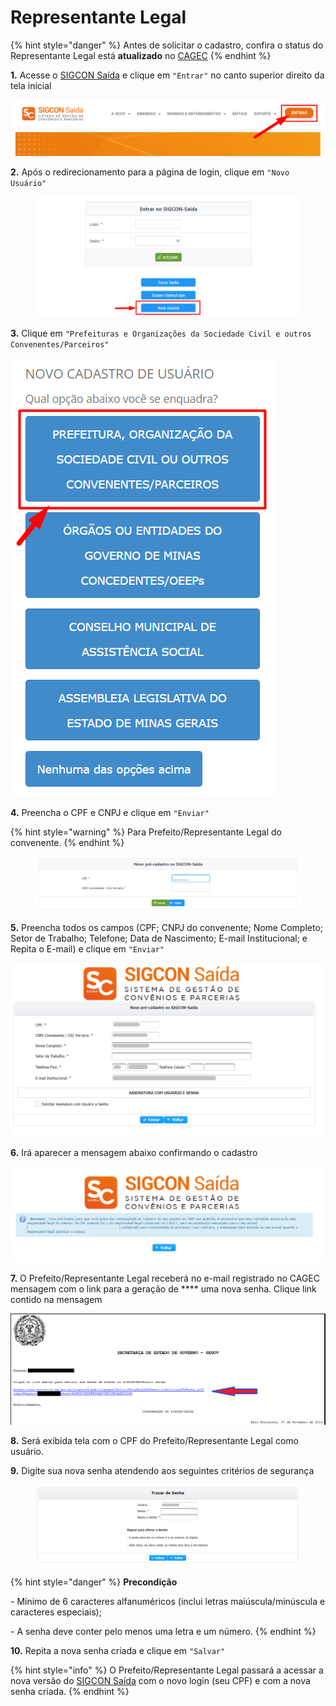 # Representante Legal

{% hint style="danger" %}
Antes de solicitar o cadastro, confira o status do Representante Legal está **atualizado** no  [CAGEC](https://www.portalcagec.mg.gov.br/)
{% endhint %}

**1.** Acesse o [SIGCON Saída](https://sigconsaida.mg.gov.br/) e clique em `"Entrar"` no canto superior direito da tela inicial

![](<../../../.gitbook/assets/image (525).png>)

**2.** Após o redirecionamento para a página de login, clique em `"Novo Usuário"`

<figure><img src="../../../.gitbook/assets/image (10) (1).png" alt=""><figcaption></figcaption></figure>

**3.** Clique em `"Prefeituras e Organizações da Sociedade Civil e outros Convenentes/Parceiros"`

![](<../../../.gitbook/assets/image (514).png>)

**4.** Preencha o CPF e CNPJ e clique em `"Enviar"`

{% hint style="warning" %}
Para Prefeito/Representante Legal do convenente.
{% endhint %}

<figure><img src="../../../.gitbook/assets/image (1) (2) (1).png" alt=""><figcaption></figcaption></figure>

**5.** Preencha todos os campos (CPF; CNPJ do convenente; Nome Completo; Setor de Trabalho; Telefone; Data de Nascimento; E-mail Institucional; e Repita o E-mail) e clique em `"Enviar"`

![](<../../../.gitbook/assets/tela de pre cadastro.png>)

**6.**  Irá aparecer a mensagem abaixo confirmando o cadastro

![](<../../../.gitbook/assets/tela de pre cadastro aviso.png>)

**7.** O Prefeito/Representante Legal receberá no e-mail registrado no CAGEC mensagem com o link para a geração de **** uma nova senha. Clique link contido na mensagem

![](<../../../.gitbook/assets/image (513).png>)

**8.** Será exibida tela com o CPF do Prefeito/Representante Legal como usuário.

**9.** Digite sua nova senha atendendo aos seguintes critérios de segurança

<figure><img src="../../../.gitbook/assets/image (7) (1) (1).png" alt=""><figcaption></figcaption></figure>

{% hint style="danger" %}
**Precondição**

\- Mínimo de 6 caracteres alfanuméricos (inclui letras maiúscula/minúscula e caracteres especiais);

\- A senha deve conter pelo menos uma letra e um número.
{% endhint %}

**10.** Repita a nova senha criada e clique em `"Salvar"`

{% hint style="info" %}
O Prefeito/Representante Legal passará a acessar a nova versão do [SIGCON Saída](https://sigconsaida.mg.gov.br/) com o novo login (seu CPF) e com a nova senha criada.
{% endhint %}
